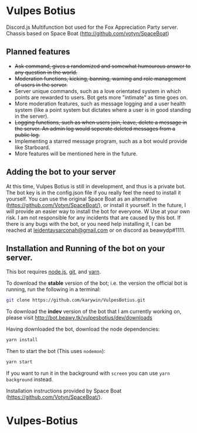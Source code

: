 # Vulpes Botius
Discord.js Multifunction bot used for the Fox Appreciation Party server. Chassis based on Space Boat (http://github.com/votyn/SpaceBoat)
## Planned features
- ~~Ask command, gives a randomized and somewhat humourous answer to any question in the world.~~
- ~~Moderation functions, kicking, banning, warning and role management of users in the server.~~
- Server unique commands, such as a love orientated system in which points are rewarded to users. Bot gets more "intimate" as time goes on.
- More moderation features, such as message logging and a user health system (like a point system but dictates where a user is in good standing in the server).
- ~~Logging functions, such as when users join, leave, delete a message in the server. An admin log would seperate deleted messages from a public log.~~
- Implementing a starred message program, such as a bot would provide like Starboard.
- More features will be mentioned here in the future.

## Adding the bot to your server
At this time, Vulpes Botius is still in development, and thus is a private bot. The bot key is in the config.json file if you really feel the need to install it yourself. You can use the original Space Boat as an alternative (https://github.com/Votyn/SpaceBoat/), or install it yourself. In the future, I will provide an easier way to install the bot for everyone. W Use at your own risk. I am not responsible for any incidents that are caused by this bot. If there is any bugs with the bot, or you need help installing it, I can be reached at leidentaysarconah@gmail.com or on discord as beawydp#1111.

## Installation and Running of the bot on your server.
This bot requires [node.js](https://nodejs.org/en/download/), [git](https://git-scm.com/downloads), and [yarn](https://yarnpkg.com/en/docs/install). 

To download the **stable** version of the bot; i.e. the version the official bot is running, run the following in a terminal:
```bash
git clone https://github.com/karywin/VulpesBotius.git
```
To download the **indev** version of the bot that I am currently working on, please visit http://bot.beawy.tk/vulpesbotius/dev/downloads

Having downloaded the bot, download the node dependencies:
```bash
yarn install
```
Then to start the bot (This uses `nodemon`):
```bash
yarn start
```
If you want to run it in the background with `screen` you can use `yarn background` instead.

Installation instructions provided by Space Boat (https://github.com/Votyn/SpaceBoat/).
# Vulpes-Botius
